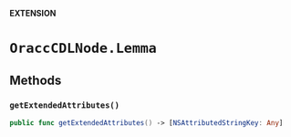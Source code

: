 **EXTENSION**

# `OraccCDLNode.Lemma`

## Methods
### `getExtendedAttributes()`

```swift
public func getExtendedAttributes() -> [NSAttributedStringKey: Any]
```
